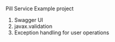 Pill Service Example project
1. Swagger UI
2. javax.validation
3. Exception handling for user operations 
